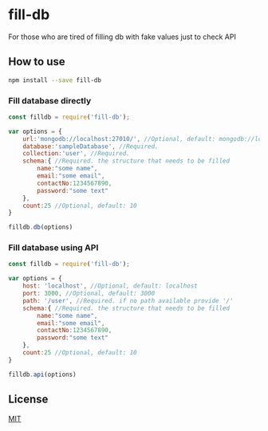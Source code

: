 # fill-db

For those who are tired of filling db with fake values just to check API

## How to use

```sh
npm install --save fill-db
```

### Fill database directly

```javascript
const filldb = require('fill-db');

var options = {
    url:'mongodb://localhost:27010/', //Optional, default: mongodb://localhost:27010/
    database:'sampleDatabase', //Required.
    collection:'user', //Required. 
    schema:{ //Required. the structure that needs to be filled
        name:"some name",
        email:"some email",
        contactNo:1234567890,
        password:"some text"
    },
    count:25 //Optional, default: 10
}

filldb.db(options)

```
### Fill database using API

```javascript
const filldb = require('fill-db');

var options = {
    host: 'localhost', //Optional, default: localhost
    port: 3000, //Optional, default: 3000
    path: '/user', //Required. if no path available provide '/'
    schema:{ //Required. the structure that needs to be filled
        name:"some name",
        email:"some email",
        contactNo:1234567890,
        password:"some text"
    },
    count:25 //Optional, default: 10
}

filldb.api(options)

```

## License
[MIT](https://github.com/jugnuagrawal/fill-db/blob/master/LICENSE)
